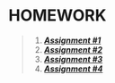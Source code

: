 # HOMEWORK

> 1. [__*Assignment #1*__](https://github.com/LongPML/CS112.L21.KHCL/tree/main/Homework/Assignment1)
> 2. [__*Assignment #2*__](https://github.com/LongPML/CS112.L21.KHCL/tree/main/Homework/Assignment2)
> 3. [__*Assignment #3*__](https://github.com/LongPML/CS112.L21.KHCL/tree/main/Homework/Assignment3)
> 4. [__*Assignment #4*__](https://github.com/LongPML/CS112.L21.KHCL/tree/main/Homework/Assignment4)